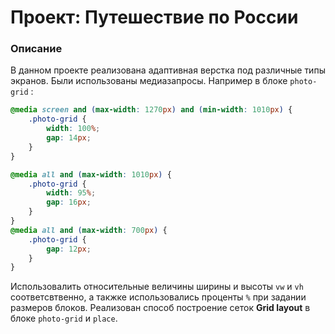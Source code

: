# Проект: Путешествие по России


### Описание
В данном проекте реализована адаптивная верстка под различные типы экранов. Были использованы медиазапросы. Например в блоке ```photo-grid``` :
```css
@media screen and (max-width: 1270px) and (min-width: 1010px) {
	.photo-grid {
		width: 100%;
		gap: 14px;
	}
}

@media all and (max-width: 1010px) {
	.photo-grid {
		width: 95%;
		gap: 16px;
	}
}
@media all and (max-width: 700px) {
	.photo-grid {
		gap: 12px;
	}
}
```

Использовалить относительные величины ширины и высоты ```vw``` и ```vh``` соответсвтвенно, а такжке использовались проценты ```%``` при задании размеров блоков.
Реализован способ построение сеток **Grid layout** в блоке ```photo-grid``` и ```place```.